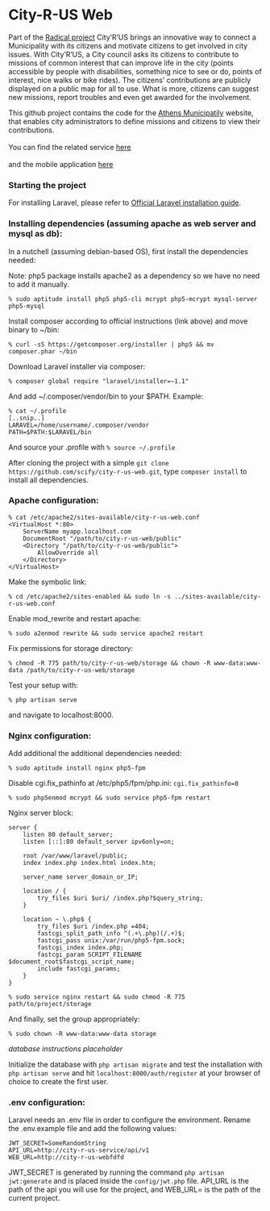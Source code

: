 # City-R-US Web 
Part of the [Radical project](http://www.radical-project.eu/) City’R’US brings an innovative way to connect a Municipality with its citizens and motivate citizens to get involved in city issues. With City’R’US, a City council asks its citizens to contribute to missions of common interest that can improve life in the city (points accessible by people with disabilities, something nice to see or do, points of interest, nice walks or bike rides). The citizens’ contributions are publicly displayed on a public map for all to use. What is more, citizens can suggest new missions, report troubles and even get awarded for the involvement.


This github project contains the code for the [Athens Municipatily](http://go.scify.gr/cityrus-web) website, that enables city administrators to define missions and citizens to view their contributions.<br/><br/>
You can find the related service [here](http://go.scify.gr/cityrus-service)<br/><br/>
and the mobile application [here](https://play.google.com/store/apps/details?id=gr.scify.cityrus)<br/>
### Starting the project

For installing Laravel, please refer to [Official Laravel installation
guide](http://laravel.com/docs/5.0).

### Installing dependencies (assuming apache as web server and mysql as db):

In a nutchell (assuming debian-based OS), first install the dependencies needed:

Note: php5 package installs apache2 as a dependency so we have no need to add
it manually.

`% sudo aptitude install php5 php5-cli mcrypt php5-mcrypt mysql-server php5-mysql`

Install composer according to official instructions (link above) and move binary to ~/bin:

`% curl -sS https://getcomposer.org/installer | php5 && mv composer.phar ~/bin`

Download Laravel installer via composer:

`% composer global require "laravel/installer=~1.1"`

And add ~/.composer/vendor/bin to your $PATH. Example:

```
% cat ~/.profile
[..snip..]
LARAVEL=/home/username/.composer/vendor
PATH=$PATH:$LARAVEL/bin
```

And source your .profile with `% source ~/.profile`

After cloning the project with a simple `git clone https://github.com/scify/city-r-us-web.git`, type `composer install` to install all dependencies.

### Apache configuration:

```
% cat /etc/apache2/sites-available/city-r-us-web.conf
<VirtualHost *:80>
	ServerName myapp.localhost.com
	DocumentRoot "/path/to/city-r-us-web/public"
	<Directory "/path/to/city-r-us-web/public">
		AllowOverride all
	</Directory>
</VirtualHost>
```

Make the symbolic link:

`% cd /etc/apache2/sites-enabled && sudo ln -s ../sites-available/city-r-us-web.conf`

Enable mod_rewrite and restart apache:

`% sudo a2enmod rewrite && sudo service apache2 restart`

Fix permissions for storage directory:

`% chmod -R 775 path/to/city-r-us-web/storage && chown -R www-data:www-data /path/to/city-r-us-web/storage`

Test your setup with:

`% php artisan serve`

and navigate to localhost:8000.


### Nginx configuration:

Add additional the additional dependencies needed:

`% sudo aptitude install nginx php5-fpm`

Disable cgi.fix_pathinfo at /etc/php5/fpm/php.ini: `cgi.fix_pathinfo=0`

`% sudo php5enmod mcrypt && sudo service php5-fpm restart`

Nginx server block:

```
server {
    listen 80 default_server;
    listen [::]:80 default_server ipv6only=on;

    root /var/www/laravel/public;
    index index.php index.html index.htm;

    server_name server_domain_or_IP;

    location / {
        try_files $uri $uri/ /index.php?$query_string;
    }

    location ~ \.php$ {
        try_files $uri /index.php =404;
        fastcgi_split_path_info ^(.+\.php)(/.+)$;
        fastcgi_pass unix:/var/run/php5-fpm.sock;
        fastcgi_index index.php;
        fastcgi_param SCRIPT_FILENAME $document_root$fastcgi_script_name;
        include fastcgi_params;
    }
}
```

`% sudo service nginx restart && sudo chmod -R 775 path/to/project/storage`

And finally, set the group appropriately:

`% sudo chown -R www-data:www-data storage`

*database instructions placeholder*

Initialize the database with `php artisan migrate` and test the installation with `php artisan serve` and hit `localhost:8000/auth/register` at your browser of choice to create the first user.


### .env configuration:

Laravel needs an .env file in order to configure the environment. Rename the .env.example file and add the following values:

```
JWT_SECRET=SomeRandomString
API_URL=http://city-r-us-service/api/v1
WEB_URL=http://city-r-us-webfdfd
```

JWT_SECRET is generated by running the command `php artisan jwt:generate` and is placed inside the `config/jwt.php` file. 
API_URL is the path of the api you will use for the project, and WEB_URL= is the path of the current project.